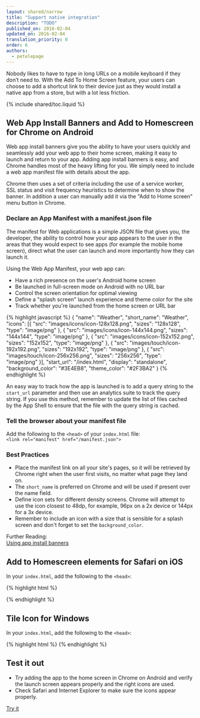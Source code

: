 ```yaml
---
layout: shared/narrow
title: "Support native integration"
description: "TODO"
published_on: 2016-02-04
updated_on: 2016-02-04
translation_priority: 0
order: 6
authors:
  - petelepage
---
```


<p class="intro">
Nobody likes to have to type in long URLs on a mobile keyboard if they 
don’t need to. With the Add To Home Screen feature, your users can choose to 
add a shortcut link to their device just as they would install a native app 
from a store, but with a lot less friction.
</p>

{% include shared/toc.liquid %}

## Web App Install Banners and Add to Homescreen for Chrome on Android

Web app install banners give you the ability to have your users quickly and 
seamlessly add your web app to their home screen, making it easy to launch and 
return to your app.  Adding app install banners is easy, and Chrome handles most 
of the heavy lifting for you. We simply need to include a web app manifest file 
with details about the app.

Chrome then uses a set of criteria including the use of a service worker, SSL 
status and visit frequency heuristics to determine when to show the banner. In 
addition a user can manually add it via the "Add to Home screen" menu button in 
Chrome.

### Declare an App Manifest with a manifest.json file

The manifest for Web applications is a simple JSON file that gives you, the 
developer, the ability to control how your app appears to the user in the areas 
that they would expect to see apps (for example the mobile home screen), direct 
what the user can launch and more importantly how they can launch it.

Using the Web App Manifest, your web app can:

* Have a rich presence on the user's Android home screen
* Be launched in full-screen mode on Android with no URL bar
* Control the screen orientation for optimal viewing
* Define a "splash screen" launch experience and theme color for the site
* Track whether you're launched from the home screen or URL bar

{% highlight javascript %}
{
  "name": "Weather",
  "short_name": "Weather",
  "icons": [{
    "src": "images/icons/icon-128x128.png",
      "sizes": "128x128",
      "type": "image/png"
    }, {
      "src": "images/icons/icon-144x144.png",
      "sizes": "144x144",
      "type": "image/png"
    }, {
      "src": "images/icons/icon-152x152.png",
      "sizes": "152x152",
      "type": "image/png"
    }, {
      "src": "images/touch/icon-192x192.png",
      "sizes": "192x192",
      "type": "image/png"
    }, {
      "src": "images/touch/icon-256x256.png",
      "sizes": "256x256",
      "type": "image/png"
    }],
  "start_url": "/index.html",
  "display": "standalone",
  "background_color": "#3E4EB8",
  "theme_color": "#2F3BA2"
}
{% endhighlight %}

An easy way to track how the app is launched is to add a query string to the 
`start_url` parameter and then use an analytics suite to track the query string. 
If you use this method, remember to update the list of files cached by the App 
Shell to ensure that the file with the query string is cached.

### Tell the browser about your manifest file

Add the following to the `<head>` of your `index.html` file:  
`<link rel="manifest" href="/manifest.json">`

### Best Practices

* Place the manifest link on all your site's pages, so it will be retrieved by 
  Chrome right when the user first visits, no matter what page they land on.
* The `short_name` is preferred on Chrome and will be used if present over the 
  name field.
* Define icon sets for different density screens. Chrome will attempt to use the 
  icon closest to 48dp, for example, 96px on a 2x device or 144px for a 3x 
  device. 
* Remember to include an icon with a size that is sensible for a splash screen 
  and don't forget to set the `background_color`.

Further Reading:  
[Using app install 
banners](https://developers.google.com/web/fundamentals/engage-and-retain/simplified-app-installs/)

## Add to Homescreen elements for Safari on iOS

In your `index.html`, add the following to the `<head>`:

{% highlight html %}
<!-- Add to homescreen for Safari on iOS -->
<meta name="apple-mobile-web-app-capable" content="yes">
<meta name="apple-mobile-web-app-status-bar-style" content="black">
<meta name="apple-mobile-web-app-title" content="Weather PWA">
<link rel="apple-touch-icon" href="images/icons/icon-152x152.png">
{% endhighlight %}

## Tile Icon for Windows

In your `index.html`, add the following to the `<head>`:

{% highlight html %}
<meta name="msapplication-TileImage" content="images/icons/icon-144x144.png">
<meta name="msapplication-TileColor" content="#2F3BA2">
{% endhighlight %}

## Test it out

* Try adding the app to the home screen in Chrome on Android and verify the
launch screen appears properly and the right icons are used.
* Check Safari and Internet Explorer to make sure the icons appear properly.

<a href="https://weather-pwa-sample.firebaseapp.com/step-07/" class="mdl-button mdl-js-button mdl-button--raised mdl-button--colored">Try it</a>

